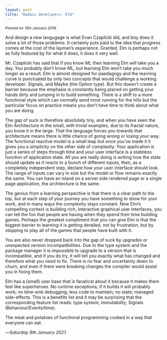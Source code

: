 ```yaml
---
layout: post
title: "Badass Developers: Elm"
---
```


<small>
<em>Penned on 15th January 2016.</em>
</small>

And design a new langugage is what Evan Czaplicki did, and boy does it solve a lot of those problems. It certainly puts paid to the idea that progress comes at the cost of the layman’s experience. Granted, Elm is perhaps not as fully featured by for what it does, it does it very well. 

Mr. Czaplicki has said that if you know ML then learning Elm will take you a day. You probably don’t know ML, but learning Elm won’t take you much longer as a result. Elm is almost designed for paedagogy and the learning curve is punctuated by only two concepts that would challenge a working developer. Signals, and Maybe (the Option type). But this doesn’t create a barrier because the emphasis is constantly being placed on getting your hands dirty and jumping in to build something. There is a shift to a more functional style which can normally send most running for the hills but the particular focus on practice means you don’t have time to think about what you are doing.

The gap of suck is therefore absolutely tiny, and when you have seen the Elm Architecture in the small, with trivial examples, due to its fractal nature, you know it in the large. That the language forces you towards that architecture means there is little chance of going wrong or losing your way. The functional reactive model is a small leap but once you’ve made it it gives you a simplicity on the other side of complexity. Your application is just a series of steps through time and your user interface is a stateless function of application state. All you are really doing is writing how the state should update as it reacts to a bunch of different inputs, then, as a completely independent step, declare how your user interface should look. The range of inputs can vary in size but the model or flow remains exactly the same. You can have an island on a server side rendered page or a single page application, the architecture is the same.

The genius from a learning perspective is that there is a clear path to the top, but at each step of your journey you have something to show for your work, and in many ways the complexity stays constant. Now Elm’s compelling context is building rich, interactive graphical user interfaces, you can tell the fun that people are having when they spend their time building games. Perhaps the greatest compliment that you can give Elm is that the biggest barrier to learning it is getting derailed, not by frustration, but by stopping to play all of the games that people have built with it.

You are also never dropped back into the gap of suck by upgrades or unexpected version incompatibilities. Due to the type system and the package manager it is impossible to upgrade to a version that is incompatible, and if you do try, it will tell you exactly what has changed and therefore what you need to fix. There is no fear and uncertainty down to churn, and even if there were breaking changes the compiler would assist you in fixing them.

Elm has a (small) user base that is fanatical about it because it makes them feel like superheroes. No runtime exceptions; if it builds it will probably work; no time-sink debugging; less code to maintain; no state; managed side-effects. This is a benefits list and it may be surprising that the corresponding feature list reads: type system; immutability; Signals (Behaviour/Events/time). 

The meat and potatoes of functional programming cooked in a way that everyone can eat.


—*Saturday 9th January 2021.*
